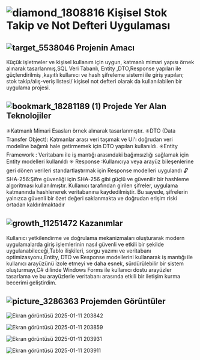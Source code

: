 #       ![diamond_1808816](https://github.com/user-attachments/assets/ab2b7c73-a2ef-417d-ac5a-98841f4d8cbf)   Kişisel Stok Takip ve Not Defteri Uygulaması
##  ![target_5538046](https://github.com/user-attachments/assets/b7c2fa10-f7f3-4e2b-93d6-f516289ec22d)   Projenin Amacı 
Küçük işletmeler ve kişisel kullanım için uygun, katmanlı mimari yapısı örnek alınarak tasarlanmış,SQL Veri Tabanlı, Entity ,DTO,Response yapıları ile güçlendirilmiş ,kayıtlı kullanıcı ve hash şifreleme sistemi ile giriş yapılan; stok takip/alış-veriş listesi/ kişisel not defteri olarak da kullanılabilen bir uygulama projesi.

##  ![bookmark_18281189 (1)](https://github.com/user-attachments/assets/9683d80d-c27e-4b96-94bb-26ebcad2c792)   Projede Yer Alan Teknolojiler
 ✳️Katmanlı Mimari Esasları örnek alınarak tasarlanmıştır.
 ✳️DTO (Data Transfer Object): Katmanlar arası veri taşımak ve UI'ı doğrudan veri modeline bağımlı hale getirmemek için DTO yapıları kullanıldı.
 ✳️Entity Framework : Veritabanı ile iş mantığı arasındaki bağımsızlığı sağlamak için Entity modelleri kullanıldı
 ✳️ Response :Kullanıcıya veya arayüz bileşenlerine geri dönen verileri standartlaştırmak için Response modelleri uygulandı
🔓 SHA-256:Şifre güvenliği için SHA-256 gibi güçlü ve güvenilir bir hashleme algoritması kullanılmıştır. Kullanıcı tarafından girilen şifreler, uygulama katmanında hashlenerek veritabanına kaydedilmiştir. Bu sayede, şifrelerin yalnızca güvenli bir özet değeri saklanmakta ve doğrudan erişim riski ortadan kaldırılmaktadır

##   ![growth_11251472](https://github.com/user-attachments/assets/d62d9bde-183e-4427-9f04-7b25ece660a1) Kazanımlar

Kullanıcı yetkilendirme ve doğrulama mekanizmaları oluşturarak modern uygulamalarda giriş işlemlerinin nasıl güvenli ve etkili bir şekilde uygulanabileceği,Tablo ilişkileri, sorgu yazımı ve veritabanı optimizasyonu,Entity, DTO ve Response modellerini kullanarak iş mantığı ile kullanıcı arayüzünü izole etmeyi ve daha esnek, sürdürülebilir bir sistem oluşturmayı,C# dilinde Windows Forms ile kullanıcı dostu arayüzler tasarlama ve bu arayüzlerle veritabanı arasında etkili bir iletişim kurma becerimi geliştirdim.

## ![picture_3286363](https://github.com/user-attachments/assets/e5ea9a06-efc1-4643-9f7e-2412ac24a596) Projemden Görüntüler



![Ekran görüntüsü 2025-01-11 203842](https://github.com/user-attachments/assets/31110d03-f51c-4bdf-9659-011cb6f0ded3)



![Ekran görüntüsü 2025-01-11 203859](https://github.com/user-attachments/assets/540ba1b5-4284-429f-85c9-3e7956910f98)



![Ekran görüntüsü 2025-01-11 203931](https://github.com/user-attachments/assets/924627f4-17ee-47aa-9dfb-40344b744b68)


![Ekran görüntüsü 2025-01-11 203911](https://github.com/user-attachments/assets/6495dfaf-250d-49e9-b48b-0e77e1733ae7)

